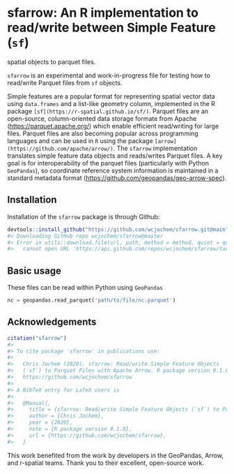 
<!-- README.md is generated from README.Rmd. Please edit that file -->

# sfarrow: An R implementation to read/write between Simple Feature (`sf`)

spatial objects to parquet files.

`sfarrow` is an experimental and work-in-progress file for testing how
to read/write Parquet files from `sf` objects.

Simple features are a popular format for representing spatial vector
data using `data.frames` and a list-like geometry column, implemented in
the R package `[sf](https://r-spatial.github.io/sf/)`. Parquet files are
an open-source, column-oriented data storage formate from Apache
(<https://parquet.apache.org/>) which enable efficient read/writing for
large files. Parquet files are also becoming popular across programming
languages and can be used in `R` using the package
`[arrow](https://github.com/apache/arrow/)`. The `sfarrow`
implementation translates simple feature data objects and reads/writes
Parquet files. A key goal is for interoperability of the parquet files
(particularly with Python `GeoPandas`), so coordinate reference system
information is maintained in a standard metadata format
(<https://github.com/geopandas/geo-arrow-spec>).

## Installation

Installation of the `sfarrow` package is through Github:

``` r
devtools::install_github("https://github.com/wcjochem/sfarrow.git@main")
#> Downloading GitHub repo wcjochem/sfarrow@master
#> Error in utils::download.file(url, path, method = method, quiet = quiet,  : 
#>   cannot open URL 'https://api.github.com/repos/wcjochem/sfarrow/tarball/master'
```

## Basic usage

These files can be read within Python using `GeoPandas`

``` python
nc = geopandas.read_parquet('path/to/file/nc.parquet')
```

## Acknowledgements

``` r
citation("sfarrow")
#> 
#> To cite package 'sfarrow' in publications use:
#> 
#>   Chris Jochem (2020). sfarrow: Read/write Simple Feature Objects
#>   (`sf`) to Parquet Files with Apache Arrow. R package version 0.1.0.
#>   https://github.com/wcjochem/sfarrow
#> 
#> A BibTeX entry for LaTeX users is
#> 
#>   @Manual{,
#>     title = {sfarrow: Read/write Simple Feature Objects (`sf`) to Parquet Files with Apache Arrow},
#>     author = {Chris Jochem},
#>     year = {2020},
#>     note = {R package version 0.1.0},
#>     url = {https://github.com/wcjochem/sfarrow},
#>   }
```

This work benefited from the work by developers in the GeoPandas, Arrow,
and r-spatial teams. Thank you to their excellent, open-source work.
